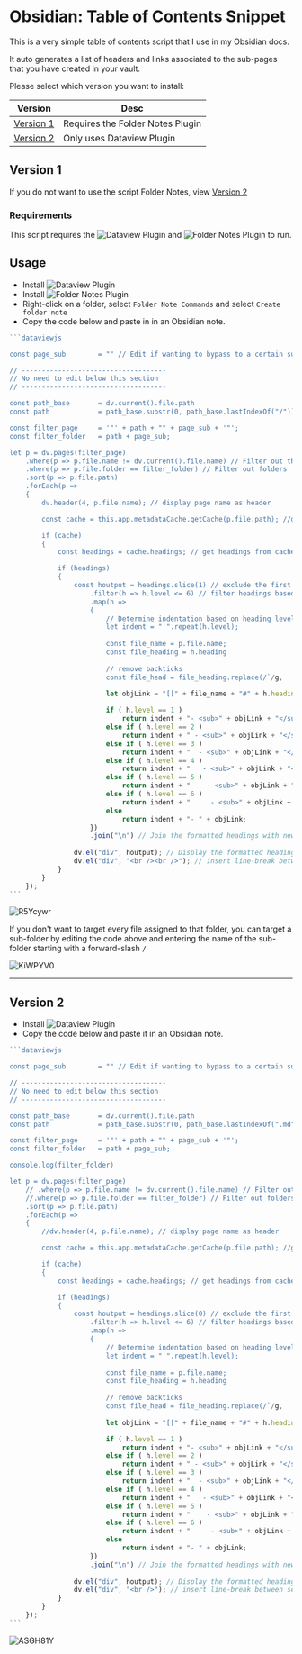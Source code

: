 # Obsidian: Table of Contents Snippet
This is a very simple table of contents script that I use in my Obsidian docs.

It auto generates a list of headers and links associated to the sub-pages that you have created in your vault.

Please select which version you want to install:

| Version | Desc |
| --- | --- |
| [Version 1](#version-1) | Requires the Folder Notes Plugin |
| [Version 2](#version-2) | Only uses Dataview Plugin |

## Version 1
If you do not want to use the script Folder Notes, view [Version 2](#version-2)

### Requirements
This script requires the ![Dataview Plugin](https://github.com/blacksmithgu/obsidian-dataview) and ![Folder Notes Plugin](https://github.com/xpgo/obsidian-folder-note-plugin) to run.

## Usage
- Install ![Dataview Plugin](https://github.com/blacksmithgu/obsidian-dataview)
- Install ![Folder Notes Plugin](https://github.com/xpgo/obsidian-folder-note-plugin)
- Right-click on a folder, select `Folder Note Commands` and select `Create folder note`
- Copy the code below and paste in in an Obsidian note.

````javascript
```dataviewjs

const page_sub        = "" // Edit if wanting to bypass to a certain subpage

// ------------------------------------
// No need to edit below this section
// ------------------------------------

const path_base       = dv.current().file.path
const path            = path_base.substr(0, path_base.lastIndexOf("/"));

const filter_page     = '"' + path + "" + page_sub + '"';
const filter_folder   = path + page_sub;

let p = dv.pages(filter_page)
    .where(p => p.file.name != dv.current().file.name) // Filter out the current page
    .where(p => p.file.folder == filter_folder) // Filter out folders
    .sort(p => p.file.path)
    .forEach(p =>
    {
        dv.header(4, p.file.name); // display page name as header

        const cache = this.app.metadataCache.getCache(p.file.path); //get metadata cache for the page

        if (cache)
        {
            const headings = cache.headings; // get headings from cache

            if (headings)
            {
                const houtput = headings.slice(1) // exclude the first heading
                    .filter(h => h.level <= 6) // filter headings based on level
                    .map(h =>
                    {
                        // Determine indentation based on heading level
                        let indent = " ".repeat(h.level);
                        
                        const file_name = p.file.name;
                        const file_heading = h.heading
                        
                        // remove backticks
                        const file_head = file_heading.replace(/`/g, '');
                        
                        let objLink = "[[" + file_name + "#" + h.heading + "|" + file_head + "]]";

                        if ( h.level == 1 )
                            return indent + "- <sub>" + objLink + "</sub>";
                        else if ( h.level == 2 )
                            return indent + " - <sub>" + objLink + "</sub>";
                        else if ( h.level == 3 )
                            return indent + "  - <sub>" + objLink + "</sub>";
                        else if ( h.level == 4 )
                            return indent + "   - <sub>" + objLink + "</sub>";
                        else if ( h.level == 5 )
                            return indent + "    - <sub>" + objLink + "</sub>";
                        else if ( h.level == 6 )
                            return indent + "     - <sub>" + objLink + "</sub>";
                        else
                            return indent + "- " + objLink;
                    })
                    .join("\n") // Join the formatted headings with newlines
                    
                dv.el("div", houtput); // Display the formatted headings as a div
                dv.el("div", "<br /><br />"); // insert line-break between sections
            }
        }
    });
```
````

![R5Ycywr](https://github.com/Aetherinox/obsidian-tableofcontents/assets/118329232/591730dd-605d-4c26-86f2-f4ee675d589e)

If you don't want to target every file assigned to that folder, you can target a sub-folder by editing the code above and entering the name of the sub-folder starting with a forward-slash `/`

![KiWPYV0](https://github.com/Aetherinox/obsidian-tableofcontents/assets/118329232/f38ce5c7-14d5-4f2e-8b8c-f25e2539ac3a)

---

## Version 2

- Install ![Dataview Plugin](https://github.com/blacksmithgu/obsidian-dataview)
- Copy the code below and paste it in an Obsidian note.

````javascript
```dataviewjs

const page_sub        = "" // Edit if wanting to bypass to a certain subpage

// ------------------------------------
// No need to edit below this section
// ------------------------------------

const path_base       = dv.current().file.path
const path            = path_base.substr(0, path_base.lastIndexOf(".md"));

const filter_page     = '"' + path + "" + page_sub + '"';
const filter_folder   = path + page_sub;

console.log(filter_folder)

let p = dv.pages(filter_page)
    // .where(p => p.file.name != dv.current().file.name) // Filter out the current page
    //.where(p => p.file.folder == filter_folder) // Filter out folders
    .sort(p => p.file.path)
    .forEach(p =>
    {
        //dv.header(4, p.file.name); // display page name as header

        const cache = this.app.metadataCache.getCache(p.file.path); //get metadata cache for the page

        if (cache)
        {
            const headings = cache.headings; // get headings from cache

            if (headings)
            {
                const houtput = headings.slice(0) // exclude the first heading
                    .filter(h => h.level <= 6) // filter headings based on level
                    .map(h =>
                    {
                        // Determine indentation based on heading level
                        let indent = " ".repeat(h.level);
                        
                        const file_name = p.file.name;
                        const file_heading = h.heading
                        
                        // remove backticks
                        const file_head = file_heading.replace(/`/g, '');
                        
                        let objLink = "[[" + file_name + "#" + h.heading + "|" + file_head + "]]";

                        if ( h.level == 1 )
                            return indent + "- <sub>" + objLink + "</sub>";
                        else if ( h.level == 2 )
                            return indent + " - <sub>" + objLink + "</sub>";
                        else if ( h.level == 3 )
                            return indent + "  - <sub>" + objLink + "</sub>";
                        else if ( h.level == 4 )
                            return indent + "   - <sub>" + objLink + "</sub>";
                        else if ( h.level == 5 )
                            return indent + "    - <sub>" + objLink + "</sub>";
                        else if ( h.level == 6 )
                            return indent + "     - <sub>" + objLink + "</sub>";
                        else
                            return indent + "- " + objLink;
                    })
                    .join("\n") // Join the formatted headings with newlines
                    
                dv.el("div", houtput); // Display the formatted headings as a div
                dv.el("div", "<br />"); // insert line-break between sections
            }
        }
    });
```
````

![ASGH81Y](https://github.com/Aetherinox/obsidian-tableofcontents/assets/118329232/b0a7278e-9281-4db0-9bca-766a959bfe33)


